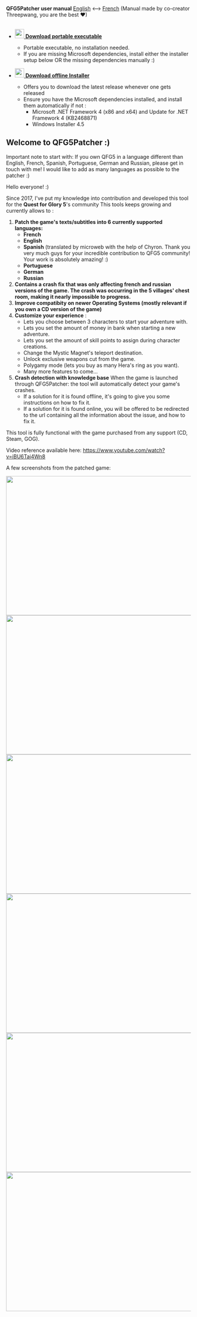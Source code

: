**QFG5Patcher user manual** [English](QFG5Patcher_manual_en.pdf) <--> [French](QFG5Patcher_manual_fr.pdf) (Manual made by co-creator Threepwang, you are the best ♥)
<br />
<br />
- [<img src="https://github.com/ubipred/QFG5Patcher/raw/main/publish/Application%20Files/QFG5Patcher_1_0_1_14/Resources/logo.ico.deploy" width="25"/> **Download portable executable**](https://github.com/ubipred/QFG5Patcher/releases/latest/download/QFG5Patcher.exe)
    - Portable executable, no installation needed.
    - If you are missing Microsoft dependencies, install either the installer setup below OR the missing dependencies manually :)

- [<img src="https://github.com/ubipred/QFG5Patcher/raw/main/publish/Application%20Files/QFG5Patcher_1_0_1_14/Resources/logo.ico.deploy" width="25"/> **Download offline Installer**](https://github.com/ubipred/QFG5Patcher/raw/main/publish/setup.exe)
    - Offers you to download the latest release whenever one gets released
    - Ensure you have the Microsoft dependencies installed, and install them automatically if not :     
      - Microsoft .NET Framework 4 (x86 and x64) and Update for .NET Framework 4 (KB2468871) 
      - Windows Installer 4.5

## Welcome to QFG5Patcher :)

Important note to start with: If you own QFG5 in a language different than English, French, Spanish, Portuguese, German and Russian, please get in touch with me! I would like to add as many languages as possible to the patcher :)

Hello everyone! :)

Since 2017, I've put my knowledge into contribution and developed this tool for the **Quest for Glory 5**'s community
This tools keeps growing and currently allows to :

1. **Patch the game's texts/subtitles into 6 currently supported languages:**
    - **French**
    - **English**
    - **Spanish** (translated by microweb with the help of Chyron. Thank you very much guys for your incredible contribution to QFG5 community! Your work is absolutely amazing! :)
    - **Portuguese**
    - **German**
    - **Russian**
2. **Contains a crash fix that was only affecting french and russian versions of the game. The crash was occurring in the 5 villages' chest room, making it nearly impossible to progress.**
3. **Improve compatibity on newer Operating Systems (mostly relevant if you own a CD version of the game)**
4. **Customize your experience** :
    - Lets you choose between 3 characters to start your adventure with.
    - Lets you set the amount of money in bank when starting a new adventure.
    - Lets you set the amount of skill points to assign during character creations.
    - Change the Mystic Magnet's teleport destination.
    - Unlock exclusive weapons cut from the game.
    - Polygamy mode (lets you buy as many Hera's ring as you want).
    - Many more features to come...
5. **Crash detection with knowledge base**
    When the game is launched through QFG5Patcher: the tool will automatically detect your game's crashes.
    - If a solution for it is found offline, it's going to give you some instructions on how to fix it.
    - If a solution for it is found online, you will be offered to be redirected to the url containing all the information about the issue, and how to fix it.

This tool is fully functional with the game purchased from any support (CD, Steam, GOG).
   

Video reference available here: https://www.youtube.com/watch?v=iBU6Taj4Wn8

A few screenshots from the patched game:

<img src="https://i.imgur.com/3MScdRt.jpg" height="380" width="534">
<img src="https://i.imgur.com/Q6gEG03.jpg" height="380" width="534">
<img src="https://i.imgur.com/kjNeJfW.jpg" height="380" width="534">
<img src="https://i.imgur.com/myEsfUJ.jpg" height="380" width="534">
<img src="https://i.imgur.com/FPh2ppi.jpg" height="380" width="534">
<img src="https://i.imgur.com/v51hABT.jpg" height="380" width="534">
